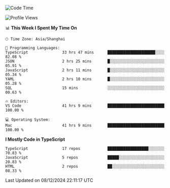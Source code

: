 <!--START_SECTION:waka-->
![Code Time](http://img.shields.io/badge/Code%20Time-7%2C066%20hrs%208%20mins-blue)

![Profile Views](http://img.shields.io/badge/Profile%20Views-1-blue)

📊 **This Week I Spent My Time On** 

```text
🕑︎ Time Zone: Asia/Shanghai

💬 Programming Languages: 
TypeScript               33 hrs 47 mins      █████████████████████░░░░   82.08 % 
JSON                     2 hrs 25 mins       █░░░░░░░░░░░░░░░░░░░░░░░░   05.91 % 
JavaScript               2 hrs 11 mins       █░░░░░░░░░░░░░░░░░░░░░░░░   05.34 % 
YAML                     2 hrs 10 mins       █░░░░░░░░░░░░░░░░░░░░░░░░   05.28 % 
SQL                      15 mins             ░░░░░░░░░░░░░░░░░░░░░░░░░   00.63 % 

🔥 Editors: 
VS Code                  41 hrs 9 mins       █████████████████████████   100.00 % 

💻 Operating System: 
Mac                      41 hrs 9 mins       █████████████████████████   100.00 % 
```

**I Mostly Code in TypeScript** 

```text
TypeScript               17 repos            ██████████████████░░░░░░░   70.83 % 
JavaScript               5 repos             █████░░░░░░░░░░░░░░░░░░░░   20.83 % 
HTML                     2 repos             ██░░░░░░░░░░░░░░░░░░░░░░░   08.33 % 
```




 Last Updated on 08/12/2024 22:11:17 UTC
<!--END_SECTION:waka-->
